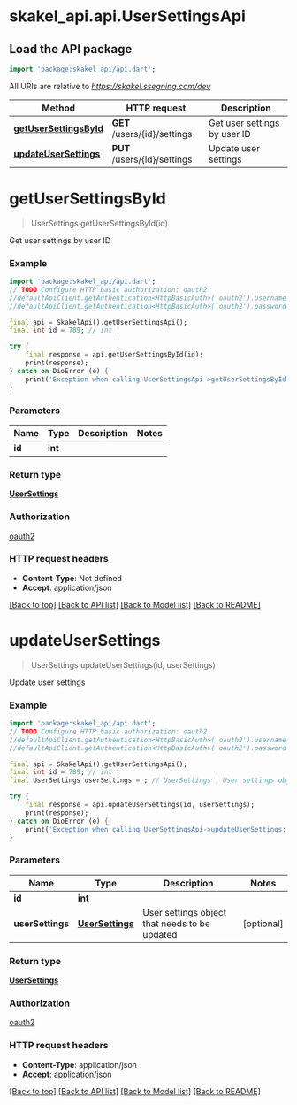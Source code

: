 # skakel_api.api.UserSettingsApi

## Load the API package
```dart
import 'package:skakel_api/api.dart';
```

All URIs are relative to *https://skakel.ssegning.com/dev*

Method | HTTP request | Description
------------- | ------------- | -------------
[**getUserSettingsById**](UserSettingsApi.md#getusersettingsbyid) | **GET** /users/{id}/settings | Get user settings by user ID
[**updateUserSettings**](UserSettingsApi.md#updateusersettings) | **PUT** /users/{id}/settings | Update user settings


# **getUserSettingsById**
> UserSettings getUserSettingsById(id)

Get user settings by user ID

### Example
```dart
import 'package:skakel_api/api.dart';
// TODO Configure HTTP basic authorization: oauth2
//defaultApiClient.getAuthentication<HttpBasicAuth>('oauth2').username = 'YOUR_USERNAME'
//defaultApiClient.getAuthentication<HttpBasicAuth>('oauth2').password = 'YOUR_PASSWORD';

final api = SkakelApi().getUserSettingsApi();
final int id = 789; // int | 

try {
    final response = api.getUserSettingsById(id);
    print(response);
} catch on DioError (e) {
    print('Exception when calling UserSettingsApi->getUserSettingsById: $e\n');
}
```

### Parameters

Name | Type | Description  | Notes
------------- | ------------- | ------------- | -------------
 **id** | **int**|  | 

### Return type

[**UserSettings**](UserSettings.md)

### Authorization

[oauth2](../README.md#oauth2)

### HTTP request headers

 - **Content-Type**: Not defined
 - **Accept**: application/json

[[Back to top]](#) [[Back to API list]](../README.md#documentation-for-api-endpoints) [[Back to Model list]](../README.md#documentation-for-models) [[Back to README]](../README.md)

# **updateUserSettings**
> UserSettings updateUserSettings(id, userSettings)

Update user settings

### Example
```dart
import 'package:skakel_api/api.dart';
// TODO Configure HTTP basic authorization: oauth2
//defaultApiClient.getAuthentication<HttpBasicAuth>('oauth2').username = 'YOUR_USERNAME'
//defaultApiClient.getAuthentication<HttpBasicAuth>('oauth2').password = 'YOUR_PASSWORD';

final api = SkakelApi().getUserSettingsApi();
final int id = 789; // int | 
final UserSettings userSettings = ; // UserSettings | User settings object that needs to be updated

try {
    final response = api.updateUserSettings(id, userSettings);
    print(response);
} catch on DioError (e) {
    print('Exception when calling UserSettingsApi->updateUserSettings: $e\n');
}
```

### Parameters

Name | Type | Description  | Notes
------------- | ------------- | ------------- | -------------
 **id** | **int**|  | 
 **userSettings** | [**UserSettings**](UserSettings.md)| User settings object that needs to be updated | [optional] 

### Return type

[**UserSettings**](UserSettings.md)

### Authorization

[oauth2](../README.md#oauth2)

### HTTP request headers

 - **Content-Type**: application/json
 - **Accept**: application/json

[[Back to top]](#) [[Back to API list]](../README.md#documentation-for-api-endpoints) [[Back to Model list]](../README.md#documentation-for-models) [[Back to README]](../README.md)

